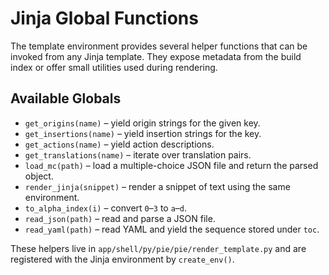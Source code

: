 # Jinja Global Functions

The template environment provides several helper functions that can be invoked
from any Jinja template. They expose metadata from the build index or offer
small utilities used during rendering.

## Available Globals

- `get_origins(name)` – yield origin strings for the given key.
- `get_insertions(name)` – yield insertion strings for the key.
- `get_actions(name)` – yield action descriptions.
- `get_translations(name)` – iterate over translation pairs.
- `load_mc(path)` – load a multiple-choice JSON file and return the parsed object.
- `render_jinja(snippet)` – render a snippet of text using the same environment.
- `to_alpha_index(i)` – convert `0`–`3` to `a`–`d`.
- `read_json(path)` – read and parse a JSON file.
- `read_yaml(path)` – read YAML and yield the sequence stored under `toc`.

These helpers live in `app/shell/py/pie/pie/render_template.py` and are
registered with the Jinja environment by `create_env()`.

